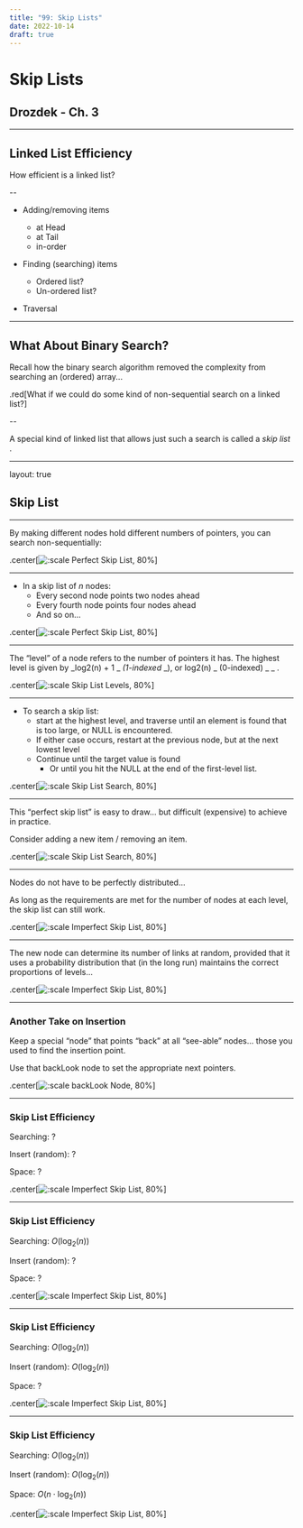 ```yaml
---
title: "99: Skip Lists"
date: 2022-10-14
draft: true
---
```


# Skip Lists

## Drozdek - Ch. 3

---

## Linked List Efficiency

How efficient is a linked list?

--

* Adding/removing items    
    * at Head
    * at Tail
    * in-order

* Finding (searching) items
    * Ordered list?
    * Un-ordered list?

* Traversal

---

## What About Binary Search?

Recall how the binary search algorithm removed the complexity from searching an (ordered) array...

.red[What if we could do some kind of non-sequential search on a linked list?]

--

A special kind of linked list that allows just such a search is called a  _skip list_ .

---
layout: true

## Skip List

---

By making different nodes hold different numbers of pointers\, you can search non-sequentially:

.center[![:scale Perfect Skip List, 80%](../images/skip_list/skip_lists1.png)]

---

* In a skip list of  _n_  nodes:
  * Every second node points two nodes ahead
  * Every fourth node points four nodes ahead
  * And so on...

.center[![:scale Perfect Skip List, 80%](../images/skip_list/skip_lists1.png)]

---

The “level” of a node refers to the number of pointers it has.  The highest level is given by  _log2(n) \+ 1 _  _(1-indexed_  _)\, or log2(n) _ (0-indexed) _ _  .

.center[![:scale Skip List Levels, 80%](../images/skip_list/skip_lists2.png)]

---

* To search a skip list:
  * start at the highest level\, and traverse until an element is found that is too large\, or NULL is encountered.
  * If either case occurs\, restart at the previous node\, but at the next lowest level
  * Continue until the target value is found
    * Or until you hit the NULL at the end of the first-level list.

.center[![:scale Skip List Search, 80%](../images/skip_list/skip_lists2.png)]

---

This “perfect skip list” is easy to draw... but difficult (expensive) to achieve in practice.

Consider adding a new item / removing an item.

.center[![:scale Skip List Search, 80%](../images/skip_list/skip_lists2.png)]

---

Nodes do not have to be perfectly distributed...

As long as the requirements are met for the number of nodes at each level\, the skip list can still work.

.center[![:scale Imperfect Skip List, 80%](../images/skip_list/skip_lists3.png)]

---

The new node can determine its number of links at random\, provided that it uses a probability distribution that (in the long run) maintains the correct proportions of levels...

.center[![:scale Imperfect Skip List, 80%](../images/skip_list/skip_lists3.png)]

---

### Another Take on Insertion

Keep a special “node” that points “back” at all “see-able” nodes... those you used to find the insertion point.

Use that backLook node to set the appropriate next pointers.

.center[![:scale backLook Node, 80%](../images/skip_list/skip_lists4.png)]

---

### Skip List Efficiency

Searching: ?

Insert (random): ?

Space: ?

.center[![:scale Imperfect Skip List, 80%](../images/skip_list/skip_lists3.png)]

---

### Skip List Efficiency

Searching: $O(\log_2(n))$

Insert (random): ?

Space: ?

.center[![:scale Imperfect Skip List, 80%](../images/skip_list/skip_lists3.png)]

---

### Skip List Efficiency

Searching: $O(\log_2(n))$

Insert (random): $O(\log_2(n))$ 

Space: ?

.center[![:scale Imperfect Skip List, 80%](../images/skip_list/skip_lists3.png)]

---

### Skip List Efficiency

Searching:  $O(\log_2(n))$ 

Insert (random): $O(\log_2(n))$ 

Space:  $O(n \cdot \log_2(n))$

.center[![:scale Imperfect Skip List, 80%](../images/skip_list/skip_lists3.png)]

